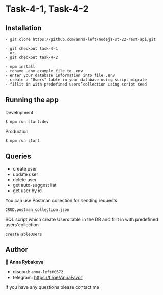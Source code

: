 # Task-4-1, Task-4-2


## Installation
```
- git clone https://github.com/anna-left/nodejs-st-22-rest-api.git

- git checkout task-4-1
  or
- git checkout task-4-2

- npm install
- rename .env.example file to .env
- enter your database information into file .env
- create a "Users" table in your database using script migrate
- fillit in with predefined users’collection using script seed
```

## Running the app

Development
```
$ npm run start:dev
```

Production
```
$ npm run start
```
## Queries

- create user
- update user
- delete user
- get auto-suggest list 
- get user by id

You can use Postman collection for sending requests
```
CRUD.postman_collection.json
```

SQL script which create Users table in the DB and fillit in with predefined users'collection
```
createTableUsers
```
## Author

👤 **Anna Rybakova**

- discord: `anna-left#0672`
- telegram: https://t.me/AnnaFavor

If you have any questions please contact me
